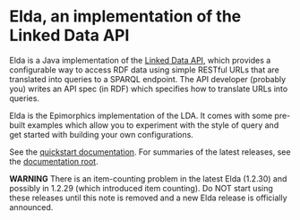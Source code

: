 <h1>Elda, an implementation of the Linked Data API</h1>

<p>
Elda is a Java implementation of the 
<a href="http://code.google.com/p/linked-data-api/" rel="nofollow">Linked Data API</a>,
which provides a configurable way to access RDF data using simple 
RESTful URLs that are translated into queries to a SPARQL endpoint. 
The API developer (probably you) writes an API spec (in RDF) which 
specifies how to translate URLs into queries. 
</p>

<p>
Elda is the Epimorphics implementation of the LDA. It comes with some pre-built  examples 
which allow you to experiment with the style of query and get started with building your own configurations. 
</p>

<p>
See the <a href="http://epimorphics.github.io/elda/docs/E1.2.29/index.html">quickstart documentation</a>.
For summaries of the latest releases, see the
<a href="http://epimorphics.github.io/elda/">documentation root</a>.
</p>

<p>
	<b>WARNING</b> There is an item-counting problem in the latest
	Elda (1.2.30) and possibly in 1.2.29 (which introduced item
	counting). Do NOT start using these releases until this note
	is removed and a new Elda release is officially announced.
</p>

